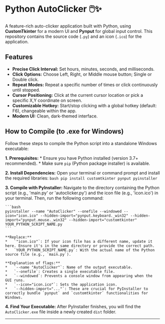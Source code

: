 # Python AutoClicker 🖱️✨

A feature-rich auto-clicker application built with Python, using **CustomTkinter** for a modern UI and **Pynput** for global input control. This repository contains the source code (`.py`) and an icon (`.ico`) for the application.

## Features

*   **Precise Click Interval:** Set hours, minutes, seconds, and milliseconds.
*   **Click Options:** Choose Left, Right, or Middle mouse button; Single or Double click.
*   **Repeat Modes:** Repeat a specific number of times or click continuously until stopped.
*   **Cursor Positioning:** Click at the current cursor location or pick a specific X,Y coordinate on screen.
*   **Customizable Hotkey:** Start/stop clicking with a global hotkey (default: F6), changeable within the app.
*   **Modern UI:** Clean, dark-themed interface.

## How to Compile (to .exe for Windows)

Follow these steps to compile the Python script into a standalone Windows executable:

**1. Prerequisites:**
    *   Ensure you have Python installed (version 3.7+ recommended).
    *   Make sure `pip` (Python package installer) is available.

**2. Install Dependencies:**
    Open your terminal or command prompt and install the required libraries:
    ```bash
    pip install customtkinter pynput pyinstaller
    ```

**3. Compile with PyInstaller:**
    Navigate to the directory containing the Python script (e.g., 'main.py' or 'autoclicker.py') and the icon file (e.g., 'icon.ico') in your terminal. Then, run the following command:

    ```bash
    pyinstaller --name "AutoClicker" --onefile --windowed --icon="icon.ico" --hidden-import="pynput.keyboard._win32" --hidden-import="pynput.mouse._win32" --hidden-import="customtkinter" YOUR_PYTHON_SCRIPT_NAME.py
    ```

    **Replace:**
    *   `"icon.ico"`: If your icon file has a different name, update it here. Ensure it's in the same directory or provide the correct path.
    *   `YOUR_PYTHON_SCRIPT_NAME.py`: With the actual name of the Python source file (e.g., `main.py`).

    **Explanation of flags:**
    *   `--name "AutoClicker"`: Name of the output executable.
    *   `--onefile`: Creates a single executable file.
    *   `--windowed`: Prevents a console window from appearing when the GUI runs.
    *   `--icon="icon.ico"`: Sets the application icon.
    *   `--hidden-import="..."`: These are crucial for PyInstaller to correctly bundle `pynput` and `customtkinter` functionalities for Windows.

**4. Find Your Executable:**
    After PyInstaller finishes, you will find the `AutoClicker.exe` file inside a newly created `dist` folder.

---
